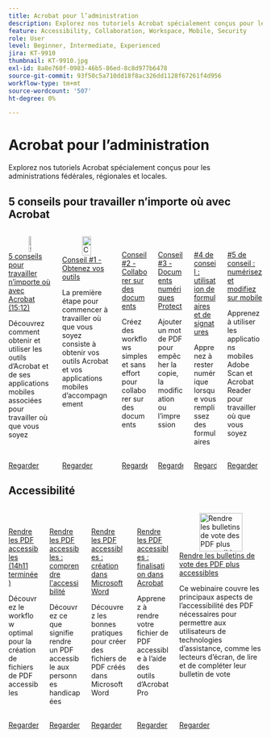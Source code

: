 ```yaml
---
title: Acrobat pour l’administration
description: Explorez nos tutoriels Acrobat spécialement conçus pour les administrations fédérales, régionales et locales
feature: Accessibility, Collaboration, Workspace, Mobile, Security
role: User
level: Beginner, Intermediate, Experienced
jira: KT-9910
thumbnail: KT-9910.jpg
exl-id: 8a8e760f-0983-46b5-86ed-8c8d977b6478
source-git-commit: 93f50c5a710dd18f8ac326dd1128f67261f4d956
workflow-type: tm+mt
source-wordcount: '507'
ht-degree: 0%

---
```


# Acrobat pour l’administration

Explorez nos tutoriels Acrobat spécialement conçus pour les administrations fédérales, régionales et locales.

## 5 conseils pour travailler n’importe où avec Acrobat

<!-- START CARDS HTML - DO NOT MODIFY BY HAND -->
<div class="columns">
    <div class="column is-half-tablet is-half-desktop is-one-third-widescreen" aria-label="5 tips for working anywhere with Acrobat (complete 15:12)">
        <div class="card" style="height: 100%; display: flex; flex-direction: column; height: 100%;">
            <div class="card-image">
                <figure class="image x-is-16by9">
                    <a href="https://experienceleague.adobe.com/en/docs/document-cloud-learn/acrobat-learning/by-industry/gov/tips/5-tips-for-working-anywhere-with-acrobat-dc-for-government" title="5 conseils pour travailler n’importe où avec Acrobat (15:12)" target="_self" rel="referrer">
                        <img class="is-bordered-r-small" src="https://experienceleague.adobe.com/en/docs/document-cloud-learn/acrobat-learning/by-industry/gov/media_15d041d3a4a509d11dc61c624a6f27e8101822337.png?width=400&format=webply&optimize=medium" alt="5 conseils pour travailler n’importe où avec Acrobat (15:12)"
                             style="width: 100%; aspect-ratio: 16 / 9; object-fit: cover; overflow: hidden; display: block; margin: auto;">
                    </a>
                </figure>
            </div>
            <div class="card-content is-padded-small" style="display: flex; flex-direction: column; flex-grow: 1; justify-content: space-between;">
                <div class="top-card-content">
                    <p class="headline is-size-6 has-text-weight-bold">
                        <a href="https://experienceleague.adobe.com/en/docs/document-cloud-learn/acrobat-learning/by-industry/gov/tips/5-tips-for-working-anywhere-with-acrobat-dc-for-government" target="_self" rel="referrer" title="5 conseils pour travailler n’importe où avec Acrobat (15:12)">5 conseils pour travailler n’importe où avec Acrobat (15:12)</a>
                    </p>
                    <p class="is-size-6">Découvrez comment obtenir et utiliser les outils d’Acrobat et de ses applications mobiles associées pour travailler où que vous soyez</p>
                </div>
                <a href="https://experienceleague.adobe.com/en/docs/document-cloud-learn/acrobat-learning/by-industry/gov/tips/5-tips-for-working-anywhere-with-acrobat-dc-for-government" target="_self" rel="referrer" class="spectrum-Button spectrum-Button--outline spectrum-Button--primary spectrum-Button--sizeM" style="align-self: flex-start; margin-top: 1rem;">
                    <span class="spectrum-Button-label has-no-wrap has-text-weight-bold">Regarder</span>
                </a>
            </div>
        </div>
    </div>
    <div class="column is-half-tablet is-half-desktop is-one-third-widescreen" aria-label="Tip #1 - Get your tools">
        <div class="card" style="height: 100%; display: flex; flex-direction: column; height: 100%;">
            <div class="card-image">
                <figure class="image x-is-16by9">
                    <a href="https://experienceleague.adobe.com/en/docs/document-cloud-learn/acrobat-learning/by-industry/gov/tips/get-your-tools" title="Conseil #1 - Obtenir vos outils" target="_self" rel="referrer">
                        <img class="is-bordered-r-small" src="https://experienceleague.adobe.com/en/docs/document-cloud-learn/acrobat-learning/by-industry/gov/media_13fcba82130fff3cc46a1e2685fb5fa89fecad9e5.png?width=400&format=webply&optimize=medium" alt="Conseil #1 - Obtenir vos outils"
                             style="width: 100%; aspect-ratio: 16 / 9; object-fit: cover; overflow: hidden; display: block; margin: auto;">
                    </a>
                </figure>
            </div>
            <div class="card-content is-padded-small" style="display: flex; flex-direction: column; flex-grow: 1; justify-content: space-between;">
                <div class="top-card-content">
                    <p class="headline is-size-6 has-text-weight-bold">
                        <a href="https://experienceleague.adobe.com/en/docs/document-cloud-learn/acrobat-learning/by-industry/gov/tips/get-your-tools" target="_self" rel="referrer" title="Conseil #1 - Obtenir vos outils">Conseil #1 - Obtenez vos outils</a>
                    </p>
                    <p class="is-size-6">La première étape pour commencer à travailler où que vous soyez consiste à obtenir vos outils Acrobat et vos applications mobiles d’accompagnement</p>
                </div>
                <a href="https://experienceleague.adobe.com/en/docs/document-cloud-learn/acrobat-learning/by-industry/gov/tips/get-your-tools" target="_self" rel="referrer" class="spectrum-Button spectrum-Button--outline spectrum-Button--primary spectrum-Button--sizeM" style="align-self: flex-start; margin-top: 1rem;">
                    <span class="spectrum-Button-label has-no-wrap has-text-weight-bold">Regarder</span>
                </a>
            </div>
        </div>
    </div>
    <div class="column is-half-tablet is-half-desktop is-one-third-widescreen" aria-label="Tip #2 - Collaborate on documents">
        <div class="card" style="height: 100%; display: flex; flex-direction: column; height: 100%;">
            <div class="card-image">
                <figure class="image x-is-16by9">
                    <a href="https://experienceleague.adobe.com/en/docs/document-cloud-learn/acrobat-learning/by-industry/gov/tips/collaborate-on-documents" title="Conseil #2 - Collaborer sur des documents" target="_self" rel="referrer">
                        <img class="is-bordered-r-small" src="https://experienceleague.adobe.com/en/docs/document-cloud-learn/acrobat-learning/by-industry/gov/media_1ca41858036669e991ec89add09696a2ac4307c4a.png?width=400&format=webply&optimize=medium" alt="Conseil #2 - Collaborer sur des documents"
                             style="width: 100%; aspect-ratio: 16 / 9; object-fit: cover; overflow: hidden; display: block; margin: auto;">
                    </a>
                </figure>
            </div>
            <div class="card-content is-padded-small" style="display: flex; flex-direction: column; flex-grow: 1; justify-content: space-between;">
                <div class="top-card-content">
                    <p class="headline is-size-6 has-text-weight-bold">
                        <a href="https://experienceleague.adobe.com/en/docs/document-cloud-learn/acrobat-learning/by-industry/gov/tips/collaborate-on-documents" target="_self" rel="referrer" title="Conseil #2 - Collaborer sur des documents">Conseil #2 - Collaborer sur des documents</a>
                    </p>
                    <p class="is-size-6">Créez des workflows simples et sans effort pour collaborer sur des documents</p>
                </div>
                <a href="https://experienceleague.adobe.com/en/docs/document-cloud-learn/acrobat-learning/by-industry/gov/tips/collaborate-on-documents" target="_self" rel="referrer" class="spectrum-Button spectrum-Button--outline spectrum-Button--primary spectrum-Button--sizeM" style="align-self: flex-start; margin-top: 1rem;">
                    <span class="spectrum-Button-label has-no-wrap has-text-weight-bold">Regarder</span>
                </a>
            </div>
        </div>
    </div>
    <div class="column is-half-tablet is-half-desktop is-one-third-widescreen" aria-label="Tip #3 - Protect digital documents">
        <div class="card" style="height: 100%; display: flex; flex-direction: column; height: 100%;">
            <div class="card-image">
                <figure class="image x-is-16by9">
                    <a href="https://experienceleague.adobe.com/en/docs/document-cloud-learn/acrobat-learning/by-industry/gov/tips/protect-digital-documents" title="#3 Conseil : documents numériques Protect" target="_self" rel="referrer">
                        <img class="is-bordered-r-small" src="https://experienceleague.adobe.com/en/docs/document-cloud-learn/acrobat-learning/by-industry/gov/media_1a260a2517207c25aaec5a58c0d7934711766ce7d.png?width=400&format=webply&optimize=medium" alt="#3 Conseil : documents numériques Protect"
                             style="width: 100%; aspect-ratio: 16 / 9; object-fit: cover; overflow: hidden; display: block; margin: auto;">
                    </a>
                </figure>
            </div>
            <div class="card-content is-padded-small" style="display: flex; flex-direction: column; flex-grow: 1; justify-content: space-between;">
                <div class="top-card-content">
                    <p class="headline is-size-6 has-text-weight-bold">
                        <a href="https://experienceleague.adobe.com/en/docs/document-cloud-learn/acrobat-learning/by-industry/gov/tips/protect-digital-documents" target="_self" rel="referrer" title="#3 Conseil : documents numériques Protect">Conseil #3 - Documents numériques Protect</a>
                    </p>
                    <p class="is-size-6">Ajouter un mot de PDF pour empêcher la copie, la modification ou l’impression</p>
                </div>
                <a href="https://experienceleague.adobe.com/en/docs/document-cloud-learn/acrobat-learning/by-industry/gov/tips/protect-digital-documents" target="_self" rel="referrer" class="spectrum-Button spectrum-Button--outline spectrum-Button--primary spectrum-Button--sizeM" style="align-self: flex-start; margin-top: 1rem;">
                    <span class="spectrum-Button-label has-no-wrap has-text-weight-bold">Regarder</span>
                </a>
            </div>
        </div>
    </div>
    <div class="column is-half-tablet is-half-desktop is-one-third-widescreen" aria-label="Tip #4 - Work with forms and signatures">
        <div class="card" style="height: 100%; display: flex; flex-direction: column; height: 100%;">
            <div class="card-image">
                <figure class="image x-is-16by9">
                    <a href="https://experienceleague.adobe.com/en/docs/document-cloud-learn/acrobat-learning/by-industry/gov/tips/work-with-forms-and-signatures" title="Conseil #4 : utilisation de formulaires et de signatures" target="_self" rel="referrer">
                        <img class="is-bordered-r-small" src="https://experienceleague.adobe.com/en/docs/document-cloud-learn/acrobat-learning/by-industry/gov/media_1650a90ec18e02f742aef6fd02f459492d58fbe10.png?width=400&format=webply&optimize=medium" alt="Conseil #4 : utilisation de formulaires et de signatures"
                             style="width: 100%; aspect-ratio: 16 / 9; object-fit: cover; overflow: hidden; display: block; margin: auto;">
                    </a>
                </figure>
            </div>
            <div class="card-content is-padded-small" style="display: flex; flex-direction: column; flex-grow: 1; justify-content: space-between;">
                <div class="top-card-content">
                    <p class="headline is-size-6 has-text-weight-bold">
                        <a href="https://experienceleague.adobe.com/en/docs/document-cloud-learn/acrobat-learning/by-industry/gov/tips/work-with-forms-and-signatures" target="_self" rel="referrer" title="Conseil #4 : utilisation de formulaires et de signatures">#4 de conseil : utilisation de formulaires et de signatures</a>
                    </p>
                    <p class="is-size-6">Apprenez à rester numérique lorsque vous remplissez des formulaires</p>
                </div>
                <a href="https://experienceleague.adobe.com/en/docs/document-cloud-learn/acrobat-learning/by-industry/gov/tips/work-with-forms-and-signatures" target="_self" rel="referrer" class="spectrum-Button spectrum-Button--outline spectrum-Button--primary spectrum-Button--sizeM" style="align-self: flex-start; margin-top: 1rem;">
                    <span class="spectrum-Button-label has-no-wrap has-text-weight-bold">Regarder</span>
                </a>
            </div>
        </div>
    </div>
    <div class="column is-half-tablet is-half-desktop is-one-third-widescreen" aria-label="Tip #5 - Scan and edit on mobile">
        <div class="card" style="height: 100%; display: flex; flex-direction: column; height: 100%;">
            <div class="card-image">
                <figure class="image x-is-16by9">
                    <a href="https://experienceleague.adobe.com/en/docs/document-cloud-learn/acrobat-learning/by-industry/gov/tips/scan-and-edit-on-mobile" title="Conseil #5 - Numériser et modifier sur mobile" target="_self" rel="referrer">
                        <img class="is-bordered-r-small" src="https://experienceleague.adobe.com/en/docs/document-cloud-learn/acrobat-learning/by-industry/gov/media_12d8ea459ae16b4fa76bd01bb35d74ecf4052f317.png?width=400&format=webply&optimize=medium" alt="Conseil #5 - Numériser et modifier sur mobile"
                             style="width: 100%; aspect-ratio: 16 / 9; object-fit: cover; overflow: hidden; display: block; margin: auto;">
                    </a>
                </figure>
            </div>
            <div class="card-content is-padded-small" style="display: flex; flex-direction: column; flex-grow: 1; justify-content: space-between;">
                <div class="top-card-content">
                    <p class="headline is-size-6 has-text-weight-bold">
                        <a href="https://experienceleague.adobe.com/en/docs/document-cloud-learn/acrobat-learning/by-industry/gov/tips/scan-and-edit-on-mobile" target="_self" rel="referrer" title="Conseil #5 - Numériser et modifier sur mobile">#5 de conseil : numérisez et modifiez sur mobile</a>
                    </p>
                    <p class="is-size-6">Apprenez à utiliser les applications mobiles Adobe Scan et Acrobat Reader pour travailler où que vous soyez</p>
                </div>
                <a href="https://experienceleague.adobe.com/en/docs/document-cloud-learn/acrobat-learning/by-industry/gov/tips/scan-and-edit-on-mobile" target="_self" rel="referrer" class="spectrum-Button spectrum-Button--outline spectrum-Button--primary spectrum-Button--sizeM" style="align-self: flex-start; margin-top: 1rem;">
                    <span class="spectrum-Button-label has-no-wrap has-text-weight-bold">Regarder</span>
                </a>
            </div>
        </div>
    </div>
</div>
<!-- END CARDS HTML - DO NOT MODIFY BY HAND -->

## Accessibilité

<!-- START CARDS HTML - DO NOT MODIFY BY HAND -->
<div class="columns">
    <div class="column is-half-tablet is-half-desktop is-one-third-widescreen" aria-label="Making PDFs Accessible (complete 14:11)">
        <div class="card" style="height: 100%; display: flex; flex-direction: column; height: 100%;">
            <div class="card-image">
                <figure class="image x-is-16by9">
                    <a href="https://experienceleague.adobe.com/en/docs/document-cloud-learn/acrobat-learning/by-industry/gov/pdfs/making-pdfs-accessible" title="Rendre les PDF accessibles (14 h 11)" target="_self" rel="referrer">
                        <img class="is-bordered-r-small" src="https://experienceleague.adobe.com/en/docs/document-cloud-learn/acrobat-learning/by-industry/gov/media_1fd4bb67811fc694229e881e5a2b79d2aabece706.png?width=400&format=webply&optimize=medium" alt="Rendre les PDF accessibles (14 h 11)"
                             style="width: 100%; aspect-ratio: 16 / 9; object-fit: cover; overflow: hidden; display: block; margin: auto;">
                    </a>
                </figure>
            </div>
            <div class="card-content is-padded-small" style="display: flex; flex-direction: column; flex-grow: 1; justify-content: space-between;">
                <div class="top-card-content">
                    <p class="headline is-size-6 has-text-weight-bold">
                        <a href="https://experienceleague.adobe.com/en/docs/document-cloud-learn/acrobat-learning/by-industry/gov/pdfs/making-pdfs-accessible" target="_self" rel="referrer" title="Rendre les PDF accessibles (14 h 11)">Rendre les PDF accessibles (14h11 terminée)</a>
                    </p>
                    <p class="is-size-6">Découvrez le workflow optimal pour la création de fichiers de PDF accessibles</p>
                </div>
                <a href="https://experienceleague.adobe.com/en/docs/document-cloud-learn/acrobat-learning/by-industry/gov/pdfs/making-pdfs-accessible" target="_self" rel="referrer" class="spectrum-Button spectrum-Button--outline spectrum-Button--primary spectrum-Button--sizeM" style="align-self: flex-start; margin-top: 1rem;">
                    <span class="spectrum-Button-label has-no-wrap has-text-weight-bold">Regarder</span>
                </a>
            </div>
        </div>
    </div>
    <div class="column is-half-tablet is-half-desktop is-one-third-widescreen" aria-label="Making PDFs Accessible: Understanding Accessibility">
        <div class="card" style="height: 100%; display: flex; flex-direction: column; height: 100%;">
            <div class="card-image">
                <figure class="image x-is-16by9">
                    <a href="https://experienceleague.adobe.com/en/docs/document-cloud-learn/acrobat-learning/by-industry/gov/pdfs/understanding-accessibility" title="Rendre les PDF accessibles : comprendre l’accessibilité" target="_self" rel="referrer">
                        <img class="is-bordered-r-small" src="https://experienceleague.adobe.com/en/docs/document-cloud-learn/acrobat-learning/by-industry/gov/media_1a12a9e14667b0c3330e63df4f383b9a2bdd00658.png?width=400&format=webply&optimize=medium" alt="Rendre les PDF accessibles : comprendre l’accessibilité"
                             style="width: 100%; aspect-ratio: 16 / 9; object-fit: cover; overflow: hidden; display: block; margin: auto;">
                    </a>
                </figure>
            </div>
            <div class="card-content is-padded-small" style="display: flex; flex-direction: column; flex-grow: 1; justify-content: space-between;">
                <div class="top-card-content">
                    <p class="headline is-size-6 has-text-weight-bold">
                        <a href="https://experienceleague.adobe.com/en/docs/document-cloud-learn/acrobat-learning/by-industry/gov/pdfs/understanding-accessibility" target="_self" rel="referrer" title="Rendre les PDF accessibles : comprendre l’accessibilité">Rendre les PDF accessibles : comprendre l'accessibilité</a>
                    </p>
                    <p class="is-size-6">Découvrez ce que signifie rendre un PDF accessible aux personnes handicapées</p>
                </div>
                <a href="https://experienceleague.adobe.com/en/docs/document-cloud-learn/acrobat-learning/by-industry/gov/pdfs/understanding-accessibility" target="_self" rel="referrer" class="spectrum-Button spectrum-Button--outline spectrum-Button--primary spectrum-Button--sizeM" style="align-self: flex-start; margin-top: 1rem;">
                    <span class="spectrum-Button-label has-no-wrap has-text-weight-bold">Regarder</span>
                </a>
            </div>
        </div>
    </div>
    <div class="column is-half-tablet is-half-desktop is-one-third-widescreen" aria-label="Making PDFs Accessible: Authoring in Microsoft Word">
        <div class="card" style="height: 100%; display: flex; flex-direction: column; height: 100%;">
            <div class="card-image">
                <figure class="image x-is-16by9">
                    <a href="https://experienceleague.adobe.com/en/docs/document-cloud-learn/acrobat-learning/by-industry/gov/pdfs/authoring-in-word" title="Rendre les PDF accessibles : création dans Microsoft Word" target="_self" rel="referrer">
                        <img class="is-bordered-r-small" src="https://experienceleague.adobe.com/en/docs/document-cloud-learn/acrobat-learning/by-industry/gov/media_1b56bebbd5e27648fe8cfa794d3e994da76cd8993.png?width=400&format=webply&optimize=medium" alt="Rendre les PDF accessibles : création dans Microsoft Word"
                             style="width: 100%; aspect-ratio: 16 / 9; object-fit: cover; overflow: hidden; display: block; margin: auto;">
                    </a>
                </figure>
            </div>
            <div class="card-content is-padded-small" style="display: flex; flex-direction: column; flex-grow: 1; justify-content: space-between;">
                <div class="top-card-content">
                    <p class="headline is-size-6 has-text-weight-bold">
                        <a href="https://experienceleague.adobe.com/en/docs/document-cloud-learn/acrobat-learning/by-industry/gov/pdfs/authoring-in-word" target="_self" rel="referrer" title="Rendre les PDF accessibles : création dans Microsoft Word">Rendre les PDF accessibles : création dans Microsoft Word</a>
                    </p>
                    <p class="is-size-6">Découvrez les bonnes pratiques pour créer des fichiers de PDF créés dans Microsoft Word</p>
                </div>
                <a href="https://experienceleague.adobe.com/en/docs/document-cloud-learn/acrobat-learning/by-industry/gov/pdfs/authoring-in-word" target="_self" rel="referrer" class="spectrum-Button spectrum-Button--outline spectrum-Button--primary spectrum-Button--sizeM" style="align-self: flex-start; margin-top: 1rem;">
                    <span class="spectrum-Button-label has-no-wrap has-text-weight-bold">Regarder</span>
                </a>
            </div>
        </div>
    </div>
    <div class="column is-half-tablet is-half-desktop is-one-third-widescreen" aria-label="Making PDFs Accessible: Finishing in Acrobat">
        <div class="card" style="height: 100%; display: flex; flex-direction: column; height: 100%;">
            <div class="card-image">
                <figure class="image x-is-16by9">
                    <a href="https://experienceleague.adobe.com/en/docs/document-cloud-learn/acrobat-learning/by-industry/gov/pdfs/finishing-in-acrobat" title="Rendre les PDF accessibles : finition dans Acrobat" target="_self" rel="referrer">
                        <img class="is-bordered-r-small" src="https://experienceleague.adobe.com/en/docs/document-cloud-learn/acrobat-learning/by-industry/gov/media_1d6fdb6bbf33b8daf85b999e24e40ffd4e44b9b74.png?width=400&format=webply&optimize=medium" alt="Rendre les PDF accessibles : finition dans Acrobat"
                             style="width: 100%; aspect-ratio: 16 / 9; object-fit: cover; overflow: hidden; display: block; margin: auto;">
                    </a>
                </figure>
            </div>
            <div class="card-content is-padded-small" style="display: flex; flex-direction: column; flex-grow: 1; justify-content: space-between;">
                <div class="top-card-content">
                    <p class="headline is-size-6 has-text-weight-bold">
                        <a href="https://experienceleague.adobe.com/en/docs/document-cloud-learn/acrobat-learning/by-industry/gov/pdfs/finishing-in-acrobat" target="_self" rel="referrer" title="Rendre les PDF accessibles : finition dans Acrobat">Rendre les PDF accessibles : finalisation dans Acrobat</a>
                    </p>
                    <p class="is-size-6">Apprenez à rendre votre fichier de PDF accessible à l’aide des outils d’Acrobat Pro</p>
                </div>
                <a href="https://experienceleague.adobe.com/en/docs/document-cloud-learn/acrobat-learning/by-industry/gov/pdfs/finishing-in-acrobat" target="_self" rel="referrer" class="spectrum-Button spectrum-Button--outline spectrum-Button--primary spectrum-Button--sizeM" style="align-self: flex-start; margin-top: 1rem;">
                    <span class="spectrum-Button-label has-no-wrap has-text-weight-bold">Regarder</span>
                </a>
            </div>
        </div>
    </div>
    <div class="column is-half-tablet is-half-desktop is-one-third-widescreen" aria-label="Making PDF ballots more Accessible">
        <div class="card" style="height: 100%; display: flex; flex-direction: column; height: 100%;">
            <div class="card-image">
                <figure class="image x-is-16by9">
                    <a href="https://experienceleague.adobe.com/en/docs/document-cloud-learn/acrobat-learning/by-industry/gov/pdfs/making-pdf-ballots-accessible" title="Rendre les bulletins de vote des PDF plus accessibles" target="_self" rel="referrer">
                        <img class="is-bordered-r-small" src="https://experienceleague.adobe.com/en/docs/document-cloud-learn/acrobat-learning/by-industry/gov/media_18937c45938b1b88da5895132177307ac15d34b4a.png?width=400&format=webply&optimize=medium" alt="Rendre les bulletins de vote des PDF plus accessibles"
                             style="width: 100%; aspect-ratio: 16 / 9; object-fit: cover; overflow: hidden; display: block; margin: auto;">
                    </a>
                </figure>
            </div>
            <div class="card-content is-padded-small" style="display: flex; flex-direction: column; flex-grow: 1; justify-content: space-between;">
                <div class="top-card-content">
                    <p class="headline is-size-6 has-text-weight-bold">
                        <a href="https://experienceleague.adobe.com/en/docs/document-cloud-learn/acrobat-learning/by-industry/gov/pdfs/making-pdf-ballots-accessible" target="_self" rel="referrer" title="Rendre les bulletins de vote des PDF plus accessibles">Rendre les bulletins de vote des PDF plus accessibles</a>
                    </p>
                    <p class="is-size-6">Ce webinaire couvre les principaux aspects de l’accessibilité des PDF nécessaires pour permettre aux utilisateurs de technologies d’assistance, comme les lecteurs d’écran, de lire et de compléter leur bulletin de vote</p>
                </div>
                <a href="https://experienceleague.adobe.com/en/docs/document-cloud-learn/acrobat-learning/by-industry/gov/pdfs/making-pdf-ballots-accessible" target="_self" rel="referrer" class="spectrum-Button spectrum-Button--outline spectrum-Button--primary spectrum-Button--sizeM" style="align-self: flex-start; margin-top: 1rem;">
                    <span class="spectrum-Button-label has-no-wrap has-text-weight-bold">Regarder</span>
                </a>
            </div>
        </div>
    </div>
</div>

<!-- END CARDS HTML - DO NOT MODIFY BY HAND -->